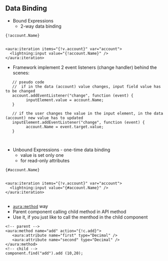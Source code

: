 ## Data Binding

- Bound Expressions
    - 2-way data binding
```
{!account.Name}


<aura:iteration items="{!v.account}" var="account">
  <lightning:input value="{!account.Name}" />
</aura:iteration>

```

- Framework implement 2 event listeners (change handler)  behind the scenes:

```
   // pseudo code
   //  if in the data (account) value changes, input field value has to be changed
   account.addEventListener("change", function (event) { 
         inputElement.value = account.Name;
   } 

   // if the user changes the value in the input element, in the data (account) new value has to updated 
   inputElement.addEventListener("change", function (event) { 
         account.Name = event.target.value;
   } 



```


- Unbound Expressions - one-time data binding
    - value is set only one
    - for read-only attributes
```
{#account.Name}


<aura:iteration items="{!v.account}" var="account">
  <lightning:input value="{#account.Name}" />
</aura:iteration>


```

- <code><aura:method></code> way
- Parent component calling child method in API method
- Use it, if you just like to call the menthod in the child component 
```
<!-- parent -->
<aura:method name="add" action="{!c.add}">
   <aura:attribute name="first" type="Decimal" />
   <aura:attribute name="second" type="Decimal" />
</aura:method>
<!-- child -->
component.find("add").add (10,20);
```

